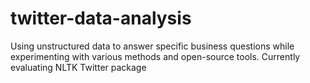 # twitter-data-analysis
Using unstructured data to answer specific business questions while experimenting with various methods and open-source tools.
Currently evaluating NLTK Twitter package
